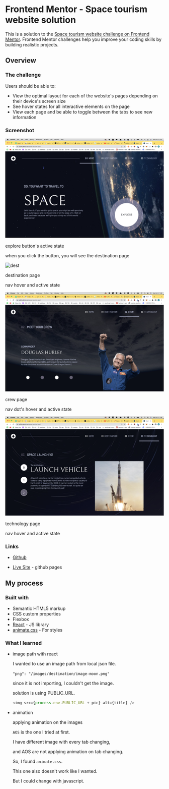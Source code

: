 # Frontend Mentor - Space tourism website solution

This is a solution to the [Space tourism website challenge on Frontend Mentor](https://www.frontendmentor.io/challenges/space-tourism-multipage-website-gRWj1URZ3). Frontend Mentor challenges help you improve your coding skills by building realistic projects. 



## Overview

### The challenge

Users should be able to:

- View the optimal layout for each of the website's pages depending on their device's screen size
- See hover states for all interactive elements on the page
- View each page and be able to toggle between the tabs to see new information

### Screenshot

![home](./screenshots/home.png)

explore button's active state

when you click the button, you will see the destination page

![dest](./screenshots/dest.png)

destination page

nav hover and active state

![crew](./screenshots/crew.png)

crew page

nav dot's hover and active state

![tech](./screenshots/tech.png)

technology page

nav hover and active state



### Links

- [Github](https://github.com/ssj24/space-tourism-spa)

- [Live Site](https://ssj24.github.io/space-tourism-spa/) - github pages

  

## My process

### Built with

- Semantic HTML5 markup
- CSS custom properties
- Flexbox
- [React](https://reactjs.org/) - JS library
- [animate.css](https://animate.style/) - For styles



### What I learned

- image path with react

  I wanted to use an image path from local json file.

  `"png": "/images/destination/image-moon.png"`

  since it is not importing, I couldn't get the image.

  solution is using PUBLIC_URL.

  ```javascript
  <img src={process.env.PUBLIC_URL + pic} alt={title} />
  ```

- animation

  applying animation on the images

  `AOS` is the one I tried at first.

  I have different image with every tab changing,

  and AOS are not applying animation on tab changing.

  So, I found `animate.css`.

  This one also doesn't work like I wanted.

  But I could change with javascript.

  